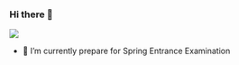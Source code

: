 ### Hi there 👋

 ![](https://komarev.com/ghpvc/?username=flower-elf)

- 🌱 I’m currently prepare for Spring Entrance Examination
